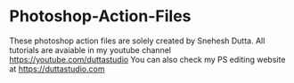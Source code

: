 # Photoshop-Action-Files
These photoshop action files are solely created by Snehesh Dutta. All tutorials are avaiable in my youtube channel https://youtube.com/duttastudio
You can also check my PS editing website at https://duttastudio.com
